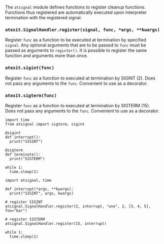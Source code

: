 The `atsignal` module defines functions to register cleanup functions. Functions thus registered are automatically executed upon interpreter termination with the registered signal.

### `atexit.SignalHandler.register(signal, func, *args, **kwargs)`

Register `func` as a function to be executed at termination by specified `signal`. Any optional arguments that are to be passed to `func` must be passed as arguments to `register()`. It is possible to register the same function and arguments more than once.

### `atexit.sigint(func)`

Register `func` as a function to executed at termination by SIGINT (2). Does not pass any arguments to the `func`. Convenient to use as a decorator.

### `atexit.sigterm(func)`

Register `func` as a function to executed at termination by SIGTERM (15). Does not pass any arguments to the `func`. Convenient to use as a decorator.

```
import time
from atsignal import sigterm, sigint

@sigint
def interrupt():
  print("SIGINT")

@sigterm
def terminate():
  print("SIGTERM")

while 1:
  time.sleep(1)

```

```
import atsignal, time

def interrupt(*args, **kwargs):
  print("SIGINT", args, kwargs)

# register SIGINT
atsignal.SignalHandler.register(2, interrupt, "one", 2, [3, 4, 5], foo="bar")

# register SIGTERM
atsignal.SignalHandler.register(15, interrupt)

while 1:
  time.sleep(1)

```